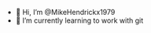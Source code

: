 - 👋 Hi, I’m @MikeHendrickx1979
- 🌱 I’m currently learning to work with git
<!---
MikeHendrickx1979/MikeHendrickx1979 is a ✨ special ✨ repository because its `README.md` (this file) appears on your GitHub profile.
You can click the Preview link to take a look at your changes.
--->
